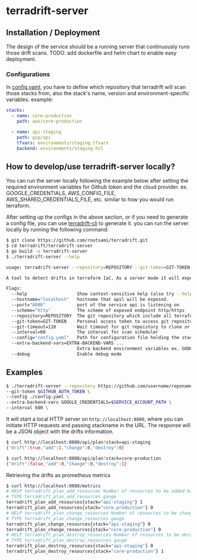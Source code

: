 # terradrift-server

## Installation / Deployment
The design of the service should be a running server that continuously runs those drift scans.
TODO: add dockerfile and helm chart to enable easy deployment.

### Configurations
In [config.yaml](config.yaml), you have to define which repository that terradrift will scan those stacks from, also the stack's name, version and environment-specific variables.
example:
```yaml
stacks:
  - name: core-production
    path: aws/core-production

  - name: api-staging
    path: gcp/api
    tfvars: environments/staging.tfvars
    backend: environments/staging.hcl
```

## How to develop/use terradrift-server locally?
You can run the server locally following the example below after setting the required environment variables for Github token and the cloud provider. ex. GOOGLE_CREDENTIALS, AWS_CONFIG_FILE, AWS_SHARED_CREDENTIALS_FILE, etc. similar to how you would run terraform.

After setting up the configs in the above section, or if you need to generate a config file, you can use [terradrift-cli](../terradrift-cli/README.md) to generate it.
you can run the server locally by running the following command:
```bash
$ git clone https://github.com/rootsami/terradrift.git
$ cd terradrift/terradrift-server
$ go build -o terradrift-server
$ ./terradrift-server --help

usage: terradrift-server --repository=REPOSITORY --git-token=GIT-TOKEN [<flags>]

A tool to detect drifts in terraform IaC, As a server mode it will expose a rest api to query the drifts and also as prometheus metrics on /metrics endpoint

Flags:
  --help                   Show context-sensitive help (also try --help-long and --help-man).
  --hostname="localhost"   hostname that apil will be exposed.
  --port="8080"            port of the service api is listening on
  --scheme="http"          The scheme of exposed endpoint http/https
  --repository=REPOSITORY  The git repository which include all terraform stacks
  --git-token=GIT-TOKEN    Personal access token to access git repositories
  --git-timeout=120        Wait timeout for git repoistory to clone or pull updates
  --interval=60            The interval for scan scheduler
  --config="config.yaml"   Path for configuration file holding the stack information
  --extra-backend-vars=EXTRA-BACKEND-VARS ...  
                           Extra backend environment variables ex. GOOGLE_CREDENTIALS, AWS_ACCESS_KEY or AWS_SECRET_KEY
  --debug                  Enable debug mode

```

## Examples
```bash
$ ./terradrift-server --repository https://github.com/username/reponame \
--git-token $GITHUB_AUTH_TOKEN \
--config ./config.yaml \
--extra-backend-vars GOOGLE_CREDENTIALS=$SERVICE_ACCOUNT_PATH \
--interval 600 \


```

It will start a local HTTP server on `http://localhost:8080`, where you can initiate HTTP requests and passing stackname in the URL. The response will be a JSON object with the drifts information.
```bash
$ curl http://localhost:8080/api/plan?stack=api-staging
{"drift":true,"add":1,"change":0,"destroy":0}

$ curl http://localhost:8080/api/plan?stack=core-production
{"drift":false,"add":0,"change":0,"destroy":1}
```

Retrieving the drifts as prometheus metrics
```bash
$ curl http://localhost:8080/metrics
# HELP terradrift_plan_add_resources Number of resources to be added based on tf plan
# TYPE terradrift_plan_add_resources gauge
terradrift_plan_add_resources{stack="api-staging"} 1
terradrift_plan_add_resources{stack="core-production"} 0
# HELP terradrift_plan_change_resources Number of resources to be changed based on tf plan
# TYPE terradrift_plan_change_resources gauge
terradrift_plan_change_resources{stack="api-staging"} 0
terradrift_plan_change_resources{stack="core-production"} 0
# HELP terradrift_plan_destroy_resources Number of resources to be destroyed based on tf plan
# TYPE terradrift_plan_destroy_resources gauge
terradrift_plan_destroy_resources{stack="api-staging"} 0
terradrift_plan_destroy_resources{stack="core-production"} 1
```